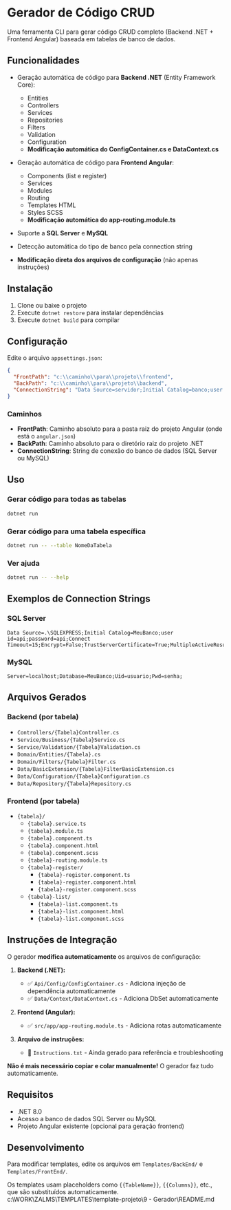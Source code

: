 # Gerador de Código CRUD

Uma ferramenta CLI para gerar código CRUD completo (Backend .NET + Frontend Angular) baseada em tabelas de banco de dados.

## Funcionalidades

- Geração automática de código para **Backend .NET** (Entity Framework Core):
  - Entities
  - Controllers
  - Services
  - Repositories
  - Filters
  - Validation
  - Configuration
  - **Modificação automática do ConfigContainer.cs e DataContext.cs**

- Geração automática de código para **Frontend Angular**:
  - Components (list e register)
  - Services
  - Modules
  - Routing
  - Templates HTML
  - Styles SCSS
  - **Modificação automática do app-routing.module.ts**

- Suporte a **SQL Server** e **MySQL**
- Detecção automática do tipo de banco pela connection string
- **Modificação direta dos arquivos de configuração** (não apenas instruções)

## Instalação

1. Clone ou baixe o projeto
2. Execute `dotnet restore` para instalar dependências
3. Execute `dotnet build` para compilar

## Configuração

Edite o arquivo `appsettings.json`:

```json
{
  "FrontPath": "c:\\caminho\\para\\projeto\\frontend",
  "BackPath": "c:\\caminho\\para\\projeto\\backend",
  "ConnectionString": "Data Source=servidor;Initial Catalog=banco;user id=usuario;password=senha;"
}
```

### Caminhos

- **FrontPath**: Caminho absoluto para a pasta raiz do projeto Angular (onde está o `angular.json`)
- **BackPath**: Caminho absoluto para o diretório raiz do projeto .NET
- **ConnectionString**: String de conexão do banco de dados (SQL Server ou MySQL)

## Uso

### Gerar código para todas as tabelas

```bash
dotnet run
```

### Gerar código para uma tabela específica

```bash
dotnet run -- --table NomeDaTabela
```

### Ver ajuda

```bash
dotnet run -- --help
```

## Exemplos de Connection Strings

### SQL Server
```
Data Source=.\SQLEXPRESS;Initial Catalog=MeuBanco;user id=api;password=api;Connect Timeout=15;Encrypt=False;TrustServerCertificate=True;MultipleActiveResultSets=True
```

### MySQL
```
Server=localhost;Database=MeuBanco;Uid=usuario;Pwd=senha;
```

## Arquivos Gerados

### Backend (por tabela)
- `Controllers/{Tabela}Controller.cs`
- `Service/Business/{Tabela}Service.cs`
- `Service/Validation/{Tabela}Validation.cs`
- `Domain/Entities/{Tabela}.cs`
- `Domain/Filters/{Tabela}Filter.cs`
- `Data/BasicExtension/{Tabela}FilterBasicExtension.cs`
- `Data/Configuration/{Tabela}Configuration.cs`
- `Data/Repository/{Tabela}Repository.cs`

### Frontend (por tabela)
- `{tabela}/`
  - `{tabela}.service.ts`
  - `{tabela}.module.ts`
  - `{tabela}.component.ts`
  - `{tabela}.component.html`
  - `{tabela}.component.scss`
  - `{tabela}-routing.module.ts`
  - `{tabela}-register/`
    - `{tabela}-register.component.ts`
    - `{tabela}-register.component.html`
    - `{tabela}-register.component.scss`
  - `{tabela}-list/`
    - `{tabela}-list.component.ts`
    - `{tabela}-list.component.html`
    - `{tabela}-list.component.scss`

## Instruções de Integração

O gerador **modifica automaticamente** os arquivos de configuração:

1. **Backend (.NET):**
   - ✅ `Api/Config/ConfigContainer.cs` - Adiciona injeção de dependência automaticamente
   - ✅ `Data/Context/DataContext.cs` - Adiciona DbSet automaticamente

2. **Frontend (Angular):**
   - ✅ `src/app/app-routing.module.ts` - Adiciona rotas automaticamente

3. **Arquivo de instruções:**
   - 📄 `Instructions.txt` - Ainda gerado para referência e troubleshooting

**Não é mais necessário copiar e colar manualmente!** O gerador faz tudo automaticamente.

## Requisitos

- .NET 8.0
- Acesso a banco de dados SQL Server ou MySQL
- Projeto Angular existente (opcional para geração frontend)

## Desenvolvimento

Para modificar templates, edite os arquivos em `Templates/BackEnd/` e `Templates/FrontEnd/`.

Os templates usam placeholders como `{{TableName}}`, `{{Columns}}`, etc., que são substituídos automaticamente.</content>
<parameter name="filePath">c:\WORK\ZALMS\TEMPLATES\template-projeto\9 - Gerador\README.md